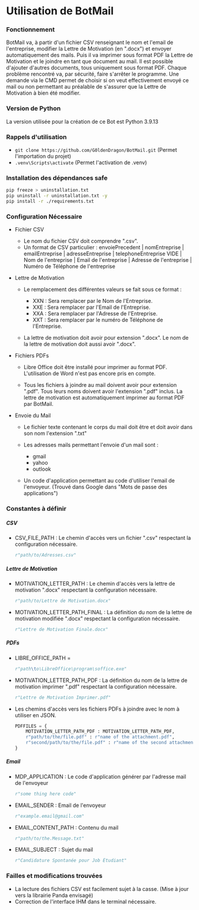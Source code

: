 # Utilisation de BotMail

### Fonctionnement
BotMail va, à partir d'un fichier CSV renseignant le nom et l'email de l'entreprise, modifier la Lettre de Motivation (en ".docx") et envoyer automatiquement des mails.
Puis il va imprimer sous format PDF la Lettre de Motivation et le joindre en tant que document au mail.
Il est possible d'ajouter d'autres documents, tous uniquement sous format PDF.
Chaque problème rencontré va, par sécurité, faire s'arrêter le programme.
Une demande via le CMD permet de choisir si on veut effectivement envoyé ce mail ou non permettant au préalable de s'assurer que la Lettre de Motivation à bien été modifier.

### Version de Python
La version utilisée pour la création de ce Bot est Python 3.9.13

### Rappels d'utilisation
- `git clone https://github.com/G0ldenDragon/BotMail.git` (Permet l'importation du projet)
- `.venv\Scripts\activate` (Permet l'activation de .venv)

### Installation des dépendances safe
``` Bash 
pip freeze > uninstallation.txt
pip uninstall -r uninstallation.txt -y
pip install -r ./requirements.txt
```

### Configuration Nécessaire
- Fichier CSV
    - Le nom du fichier CSV doit comprendre ".csv".
    - Un format de CSV particulier :
        envoiePrecedent | nomEntreprise | emailEntreprise | adresseEntreprise | telephoneEntreprise
        VIDE | Nom de l'entreprise | Email de l'entreprise | Adresse de l'entreprise | Numéro de Téléphone de l'entreprise

- Lettre de Motivation
    - Le remplacement des différentes valeurs se fait sous ce format :
        - XXN : Sera remplacer par le Nom de l'Entreprise.
        - XXE : Sera remplacer par l'Email de l'Entreprise.
        - XXA : Sera remplacer par l'Adresse de l'Entreprise.
        - XXT : Sera remplacer par le numéro de Téléphone de l'Entreprise.

    - La lettre de motivation doit avoir pour extension ".docx".
        Le nom de la lettre de motivation doit aussi avoir ".docx".

- Fichiers PDFs
    - Libre Office doit être installé pour imprimer au format PDF.
        L'utilisation de Word n'est pas encore pris en compte.

    - Tous les fichiers à joindre au mail doivent avoir pour extension ".pdf".
        Tous leurs noms doivent avoir l'extension ".pdf" inclus.
        La lettre de motivation est automatiquement imprimer au format PDF par BotMail.

- Envoie du Mail
    - Le fichier texte contenant le corps du mail doit être et doit avoir dans son nom l'extension ".txt" 

    - Les adresses mails permettant l'envoie d'un mail sont :
        - gmail
        - yahoo
        - outlook

    - Un code d'application permettant au code d'utiliser l'email de l'envoyeur. (Trouvé dans Google dans "Mots de passe des applications")

### Constantes à définir
##### CSV
- CSV_FILE_PATH : Le chemin d'accès vers un fichier ".csv" respectant la configuration nécessaire.
    ``` Python
    r"path/to/Adresses.csv"
    ```

##### Lettre de Motivation
- MOTIVATION_LETTER_PATH : Le chemin d'accès vers la lettre de motivation ".docx" respectant la configuration nécessaire.
    ``` Python
    r"path/to/Lettre de Motivation.docx"
    ```

- MOTIVATION_LETTER_PATH_FINAL : La définition du nom de la lettre de motivation modifiée ".docx" respectant la configuration nécessaire.
    ``` Python
    r"Lettre de Motivation Finale.docx"
    ```

##### PDFs
- LIBRE_OFFICE_PATH = 
    ``` Python
    r"path\to\LibreOffice\program\soffice.exe"
    ```

- MOTIVATION_LETTER_PATH_PDF : La définition du nom de la lettre de motivation imprimer ".pdf" respectant la configuration nécessaire.
    ``` Python
    r"Lettre de Motivation Imprimer.pdf"
    ```

- Les chemins d'accès vers les fichiers PDFs à joindre avec le nom à utiliser en JSON.
    ``` Python (JSON)
    PDFFILES = {
        MOTIVATION_LETTER_PATH_PDF : MOTIVATION_LETTER_PATH_PDF,
        r"path/to/the/file.pdf" : r"name of the attachment.pdf",
        r"second/path/to/the/file.pdf" : r"name of the second attachment.pdf"
    }
    ```

##### Email
- MDP_APPLICATION : Le code d'application générer par l'adresse mail de l'envoyeur
    ``` Python
    r"some thing here code"
    ```

- EMAIL_SENDER : Email de l'envoyeur 
    ``` Python
    r"example.email@gmail.com"
    ```

- EMAIL_CONTENT_PATH : Contenu du mail
    ``` Python
    r"path/to/the.Message.txt"
    ```

- EMAIL_SUBJECT : Sujet du mail
    ``` Python
    r"Candidature Spontanée pour Job Étudiant"
    ```

### Failles et modifications trouvées
- La lecture des fichiers CSV est facilement sujet à la casse. (Mise à jour vers la librairie Panda envisagé)
- Correction de l'interface IHM dans le terminal nécessaire.